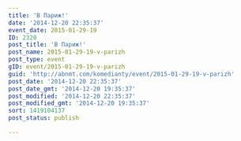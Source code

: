 ```yaml
---
title: 'В Париж!'
date: '2014-12-20 22:35:37'
event_date: 2015-01-29-19
ID: 2320
post_title: 'В Париж!'
post_name: 2015-01-29-19-v-parizh
post_type: event
gID: event/2015-01-29-19-v-parizh
guid: 'http://abnmt.com/komedianty/event/2015-01-29-19-v-parizh'
post_date: '2014-12-20 22:35:37'
post_date_gmt: '2014-12-20 19:35:37'
post_modified: '2014-12-20 22:35:37'
post_modified_gmt: '2014-12-20 19:35:37'
sort: 1419104137
post_status: publish

---
```


